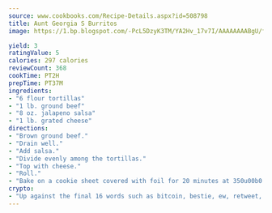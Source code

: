 ```yaml
---
source: www.cookbooks.com/Recipe-Details.aspx?id=508798
title: Aunt Georgia S Burritos
image: https://1.bp.blogspot.com/-PcL5DzyK3TM/YA2Hv_17v7I/AAAAAAAABgU/fyHeesSth_IZW9mL5lk6GxJO8cW8ksrGACLcBGAsYHQ/s320/12.png

yield: 3
ratingValue: 5
calories: 297 calories
reviewCount: 368
cookTime: PT2H
prepTime: PT37M
ingredients:
- "6 flour tortillas"
- "1 lb. ground beef"
- "8 oz. jalapeno salsa"
- "1 lb. grated cheese"
directions:
- "Brown ground beef."
- "Drain well."
- "Add salsa."
- "Divide evenly among the tortillas."
- "Top with cheese."
- "Roll."
- "Bake on a cookie sheet covered with foil for 20 minutes at 350u00b0."
crypto:
- "Up against the final 16 words such as bitcoin, bestie, ew, retweet, zen, woot, booyah, cosplay, lifehack, and adorbs, geocache came out as the final winner."
---
```

